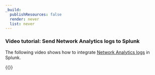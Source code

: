 ```yaml
---
_build:
  publishResources: false
  render: never
  list: never
---
```


### Video tutorial: Send Network Analytics logs to Splunk

The following video shows how to integrate [Network Analytics logs](/logs/reference/log-fields/account/network_analytics_logs/) in Splunk.

{{<stream cust_id="1mwganm1ma0xgnmj" video_id="745f65f9f4e29506842f9b44243c545c">}}